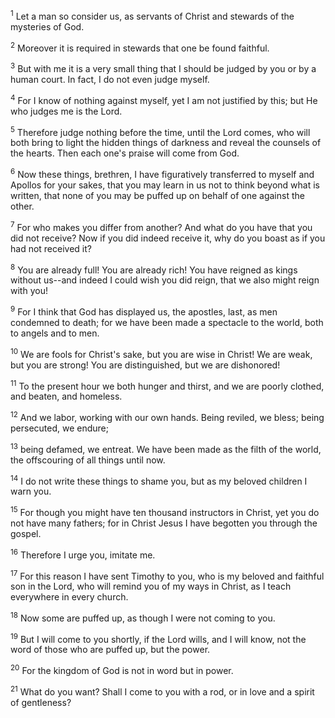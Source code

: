 <sup>1</sup> 
Let a man so consider us, as servants of Christ and stewards of the mysteries of God. 

<sup>2</sup> 
Moreover it is required in stewards that one be found faithful. 

<sup>3</sup> 
But with me it is a very small thing that I should be judged by you or by a human court. In fact, I do not even judge myself. 

<sup>4</sup> 
For I know of nothing against myself, yet I am not justified by this; but He who judges me is the Lord. 

<sup>5</sup> 
Therefore judge nothing before the time, until the Lord comes, who will both bring to light the hidden things of darkness and reveal the counsels of the hearts. Then each one's praise will come from God.

<sup>6</sup> 
Now these things, brethren, I have figuratively transferred to myself and Apollos for your sakes, that you may learn in us not to think beyond what is written, that none of you may be puffed up on behalf of one against the other. 

<sup>7</sup> 
For who makes you differ from another? And what do you have that you did not receive? Now if you did indeed receive it, why do you boast as if you had not received it? 

<sup>8</sup> 
You are already full! You are already rich! You have reigned as kings without us--and indeed I could wish you did reign, that we also might reign with you! 

<sup>9</sup> 
For I think that God has displayed us, the apostles, last, as men condemned to death; for we have been made a spectacle to the world, both to angels and to men. 

<sup>10</sup> 
We are fools for Christ's sake, but you are wise in Christ! We are weak, but you are strong! You are distinguished, but we are dishonored! 

<sup>11</sup> 
To the present hour we both hunger and thirst, and we are poorly clothed, and beaten, and homeless. 

<sup>12</sup> 
And we labor, working with our own hands. Being reviled, we bless; being persecuted, we endure; 

<sup>13</sup> 
being defamed, we entreat. We have been made as the filth of the world, the offscouring of all things until now.

<sup>14</sup> 
I do not write these things to shame you, but as my beloved children I warn you. 

<sup>15</sup> 
For though you might have ten thousand instructors in Christ, yet you do not have many fathers; for in Christ Jesus I have begotten you through the gospel. 

<sup>16</sup> 
Therefore I urge you, imitate me. 

<sup>17</sup> 
For this reason I have sent Timothy to you, who is my beloved and faithful son in the Lord, who will remind you of my ways in Christ, as I teach everywhere in every church. 

<sup>18</sup> 
Now some are puffed up, as though I were not coming to you. 

<sup>19</sup> 
But I will come to you shortly, if the Lord wills, and I will know, not the word of those who are puffed up, but the power. 

<sup>20</sup> 
For the kingdom of God is not in word but in power. 

<sup>21</sup> 
What do you want? Shall I come to you with a rod, or in love and a spirit of gentleness?